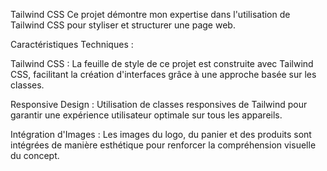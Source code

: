 Tailwind CSS 
Ce projet démontre mon expertise dans l'utilisation de Tailwind CSS pour styliser et structurer une page web.

Caractéristiques Techniques :

Tailwind CSS : La feuille de style de ce projet est construite avec Tailwind CSS, facilitant la création d'interfaces grâce à une approche basée sur les classes.

Responsive Design : Utilisation de classes responsives de Tailwind pour garantir une expérience utilisateur optimale sur tous les appareils.

Intégration d'Images : Les images du logo, du panier et des produits sont intégrées de manière esthétique pour renforcer la compréhension visuelle du concept.
